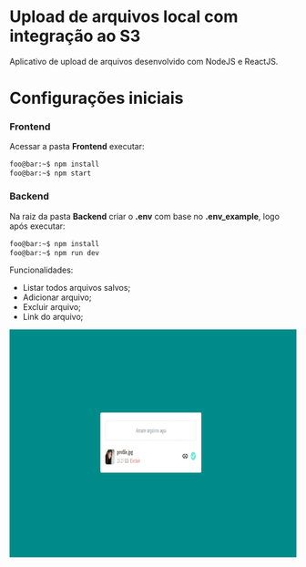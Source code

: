 # Upload de arquivos local com integração ao S3

Aplicativo de upload de arquivos desenvolvido com NodeJS e ReactJS.

# Configurações iniciais

### Frontend

Acessar a pasta **Frontend** executar:

```console
foo@bar:~$ npm install
foo@bar:~$ npm start
```

### Backend

Na raiz da pasta **Backend** criar o **.env** com base no **.env_example**, logo após executar:

```console
foo@bar:~$ npm install
foo@bar:~$ npm run dev
```

Funcionalidades:

* Listar todos arquivos salvos;
* Adicionar arquivo;
* Excluir arquivo;
* Link do arquivo;

<img src="https://github.com/LeTarzan/upload-file-example-js/blob/master/example-upload.PNG" width="1000" height="400" />
